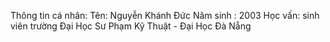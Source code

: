 Thông tin cá nhân:
Tên: Nguyễn Khánh Đức
Năm sinh : 2003
Học vấn: sinh viên trường Đại Học Sư Phạm Kỹ Thuật - Đại Học Đà Nẵng
